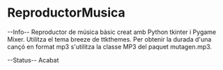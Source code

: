 # ReproductorMusica
--Info--
Reproductor de música bàsic creat amb Python tkinter i Pygame Mixer.
Utilitza el tema breeze de ttkthemes.
Per obtenir la durada d'una cançó en format mp3 s'utilitza la classe MP3 del paquet mutagen.mp3.

--Status--
Acabat

